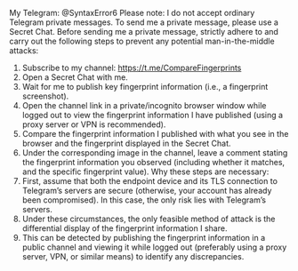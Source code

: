 My Telegram: @SyntaxError6
Please note: I do not accept ordinary Telegram private messages.
To send me a private message, please use a Secret Chat.
Before sending me a private message, strictly adhere to and carry out the following steps to prevent any potential man-in-the-middle attacks:
1. Subscribe to my channel: https://t.me/CompareFingerprints
2. Open a Secret Chat with me.
3. Wait for me to publish key fingerprint information (i.e., a fingerprint screenshot).
4. Open the channel link in a private/incognito browser window while logged out to view the fingerprint information I have published (using a proxy server or VPN is recommended).
5. Compare the fingerprint information I published with what you see in the browser and the fingerprint displayed in the Secret Chat.
6. Under the corresponding image in the channel, leave a comment stating the fingerprint information you observed (including whether it matches, and the specific fingerprint value).
Why these steps are necessary:
1. First, assume that both the endpoint device and its TLS connection to Telegram’s servers are secure (otherwise, your account has already been compromised). In this case, the only risk lies with Telegram’s servers.
2. Under these circumstances, the only feasible method of attack is the differential display of the fingerprint information I share.
3. This can be detected by publishing the fingerprint information in a public channel and viewing it while logged out (preferably using a proxy server, VPN, or similar means) to identify any discrepancies.

